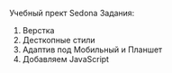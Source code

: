 Учебный прект Sedona
Задания:
1. Верстка
2. Десткопные стили
3. Адаптив под Мобильный и Планшет
4. Добавляем JavaScript